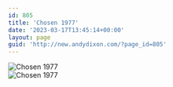 ```yaml
---
id: 805
title: 'Chosen 1977'
date: '2023-03-17T13:45:14+00:00'
layout: page
guid: 'http://new.andydixon.com/?page_id=805'
---
```


![Chosen 1977](https://i0.wp.com/assets.g8x2.ldn.idrivee2-23.com/posters/Chosen%201977%2001.jpg?w=1200&ssl=1 "Chosen 1977")  
![Chosen 1977](https://i0.wp.com/assets.g8x2.ldn.idrivee2-23.com/posters/Chosen%201977%2002.jpg?w=1200&ssl=1 "Chosen 1977")